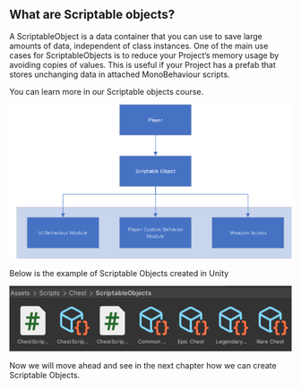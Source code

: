 ## What are Scriptable objects?

A ScriptableObject is a data container that you can use to save large amounts of data, independent of class instances. One of the main use cases for ScriptableObjects is to reduce your Project’s memory usage by avoiding copies of values. This is useful if your Project has a prefab that stores unchanging data in attached MonoBehaviour scripts.

You can learn more in our Scriptable objects course.

![Scriptable Objects Flow Chart](Images/Chap1-1.png)

Below is the example of Scriptable Objects created in Unity


![Scriptable Objects](Images/Chap1.png)


Now we will move ahead and see in the next chapter how we can create Scriptable Objects.
